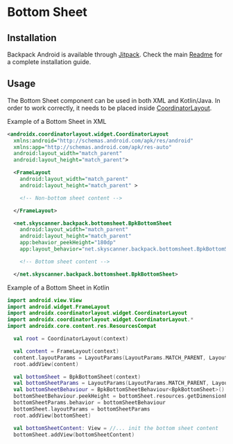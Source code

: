 # Bottom Sheet

## Installation

Backpack Android is available through [Jitpack](https://jitpack.io/#Skyscanner/backpack-android). Check the main [Readme](https://github.com/skyscanner/backpack-android#installation) for a complete installation guide.

## Usage

The Bottom Sheet component can be used in both XML and Kotlin/Java.
In order to work correctly, it needs to be placed inside [CoordinatorLayout](https://developer.android.com/reference/androidx/coordinatorlayout/widget/CoordinatorLayout).

Example of a Bottom Sheet in XML

```xml
<androidx.coordinatorlayout.widget.CoordinatorLayout
  xmlns:android="http://schemas.android.com/apk/res/android"
  xmlns:app="http://schemas.android.com/apk/res-auto"
  android:layout_width="match_parent"
  android:layout_height="match_parent">

  <FrameLayout
    android:layout_width="match_parent"
    android:layout_height="match_parent" >

    <!-- Non-bottom sheet content -->

  </FrameLayout>

  <net.skyscanner.backpack.bottomsheet.BpkBottomSheet
    android:layout_width="match_parent"
    android:layout_height="match_parent"
    app:behavior_peekHeight="180dp"
    app:layout_behavior="net.skyscanner.backpack.bottomsheet.BpkBottomSheetBehaviour">

    <!-- Bottom sheet content -->

  </net.skyscanner.backpack.bottomsheet.BpkBottomSheet>
```

Example of a Bottom Sheet in Kotlin

```Kotlin
import android.view.View
import android.widget.FrameLayout
import androidx.coordinatorlayout.widget.CoordinatorLayout
import androidx.coordinatorlayout.widget.CoordinatorLayout.*
import androidx.core.content.res.ResourcesCompat

  val root = CoordinatorLayout(context)

  val content = FrameLayout(context)
  content.layoutParams = LayoutParams(LayoutParams.MATCH_PARENT, LayoutParams.MATCH_PARENT)
  root.addView(content)

  val bottomSheet = BpkBottomSheet(context)
  val bottomSheetParams = LayoutParams(LayoutParams.MATCH_PARENT, LayoutParams.MATCH_PARENT)
  val bottomSheetBehaviour = BpkBottomSheetBehaviour<BpkBottomSheet>()
  bottomSheetBehaviour.peekHeight = bottomSheet.resources.getDimensionPixelSize(R.dimen.bpkSpacingXxl)
  bottomSheetParams.behavior = bottomSheetBehaviour
  bottomSheet.layoutParams = bottomSheetParams
  root.addView(bottomSheet)

  val bottomSheetContent: View = //... init the bottom sheet content
  bottomSheet.addView(bottomSheetContent)
```
